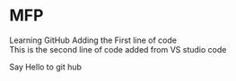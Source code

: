# MFP
Learning GitHub
Adding the First line of code  
This is the second line of code added from VS studio code  


Say Hello to git hub 

